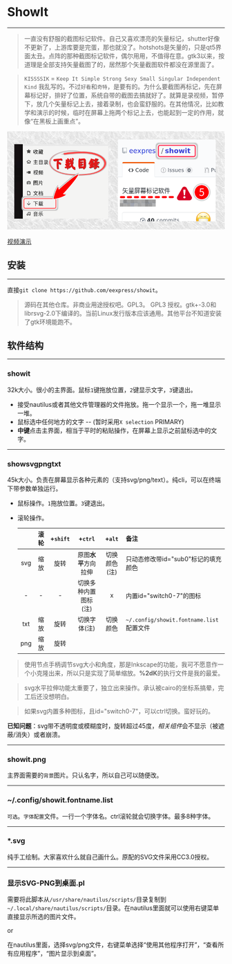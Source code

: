 # ShowIt
---
> 一直没有舒服的截图标记软件。自己又喜欢漂亮的矢量标记，shutter好像不更新了，上游库要是完蛋，那也就没了。hotshots是矢量的，只是qt5界面太丑。点阵的那种截图标记软件，偶尔用用，不值得在意。gtk3以来，按道理是全部支持矢量截图了的，居然那个矢量截图软件都没在源里面了。

>`KISSSSIK` = `Keep It Simple Strong Sexy Small Singular Independent Kind`
> 我乱写的。不过`好看`和`奇特`，是要有的。为什么要截图再标记，先在屏幕标记好，排好了位置，系统自带的截图去搞就好了。就算是录视频，暂停下，放几个矢量标记上去，接着录制，也会蛮舒服的。在其他情况，比如教学和演示的时候，临时在屏幕上拖两个标记上去，也能起到一定的作用，就像“在黑板上画重点”。

![演示](shot.png)

[视频演示](showit.mkv)

## 安装
---
直接`git clone https://github.com/eexpress/showit`。
>源码在其他仓库。非商业用途授权吧。GPL3。
> GPL3 授权。gtk+-3.0和librsvg-2.0下编译的。当前Linux发行版本应该通用。其他平台不知道安装了gtk环境能跑不。

## 软件结构
---
### showit
32k大小。很小的主界面。鼠标`1`键拖放位置，`2`键显示文字，`3`键退出。

* 接受nautilus或者其他文件管理器的文件拖放。拖一个显示一个，拖一堆显示一堆。
* 鼠标选中任何地方的文字 -- (暂时采用`X selection` PRIMARY)
* **中键**点击主界面，相当于平时的粘贴操作，在屏幕上显示之前鼠标选中的文字。

---
### showsvgpngtxt
45k大小。负责在屏幕显示各种元素的（支持svg/png/text）。纯cli，可以在终端下带参数单独运行。

* 鼠标操作。`1`拖放位置。`3`键退出。
* 滚轮操作。

    ||滚轮|+`shift`|+`ctrl`|+`alt`|备注|
    |:--:|:--:|:--:|:--:|:--:|--|
    |svg|缩放|旋转|原图**水平**方向拉伸|切换颜色(注)|只动态修改带id="sub0"标记的填充颜色|
    |-|-|-|切换多种内置图标(注)|x|内置id="switch0-7"的图标|
    |txt|缩放|旋转|切换字体(注)|切换颜色|`~/.config/showit.fontname.list`配置文件|
    |png|缩放|旋转||||

> 使用节点手柄调节svg大小和角度，那是Inkscape的功能，我可不愿意作一个小克隆出来，所以只是实现了简单缩放。**%2dK**的执行文件是我的最爱。

> svg水平拉伸功能太重要了，独立出来操作。承认被cairo的坐标系搞晕，完工后还没想明白。

> 如果svg内置多种图标，且id="switch0-7"，可以ctrl切换。蛮好玩的。

**已知问题**：svg带不透明度或模糊度时，旋转超过45度，*相关组件*会不显示（被遮蔽/消失）或者崩溃。

---
### showit.png
主界面需要的`背景`图片。只认名字，所以自己可以随便改。

---
### ~/.config/showit.fontname.list
`可选`。`字体配置`文件。一行一个字体名。ctrl滚轮就会切换字体。最多8种字体。

---

### *.svg
纯手工绘制。大家喜欢什么就自己画什么。原配的SVG文件采用CC3.0授权。

---
### 显示SVG-PNG到桌面.pl
需要将此脚本从`/usr/share/nautilus/scripts/`目录复制到`~/.local/share/nautilus/scripts/`目录。在nautilus里面就可以使用右键菜单直接显示所选的图片文件。

or

在nautilus里面，选择svg/png文件，右键菜单选择“使用其他程序打开”，“查看所有应用程序”，“图片显示到桌面”。


